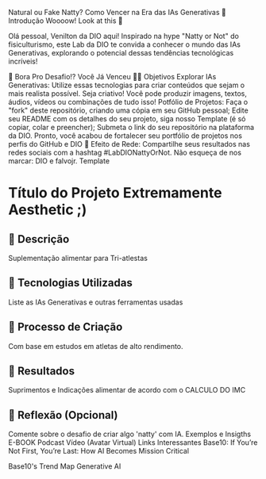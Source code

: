 Natural ou Fake Natty? Como Vencer na Era das IAs Generativas
🚀 Introdução
Woooow! Look at this 👀

Olá pessoal, Venilton da DIO aqui! Inspirado na hype "Natty or Not" do fisiculturismo, este Lab da DIO te convida a conhecer o mundo das IAs Generativas, explorando o potencial dessas tendências tecnológicas incríveis!

🎯 Bora Pro Desafio!? Você Já Venceu 💪🤓
Objetivos
Explorar IAs Generativas: Utilize essas tecnologias para criar conteúdos que sejam o mais realista possível. Seja criativo! Você pode produzir imagens, textos, áudios, vídeos ou combinações de tudo isso!
Potfólio de Projetos:
Faça o "fork" deste repositório, criando uma cópia em seu GitHub pessoal;
Edite seu README com os detalhes do seu projeto, siga nosso Template (é só copiar, colar e preencher);
Submeta o link do seu repositório na plataforma da DIO. Pronto, você acabou de fortalecer seu portfólio de projetos nos perfis do GitHub e DIO 🚀
Efeito de Rede: Compartilhe seus resultados nas redes sociais com a hashtag #LabDIONattyOrNot. Não esqueça de nos marcar: DIO e falvojr.
Template
# Título do Projeto Extremamente Aesthetic ;)

## 📒 Descrição
Suplementação alimentar para Tri-atlestas

## 🤖 Tecnologias Utilizadas
Liste as IAs Generativas e outras ferramentas usadas

## 🧐 Processo de Criação
Com base em estudos em atletas de alto rendimento.

## 🚀 Resultados
Suprimentos e Indicações alimentar de acordo com o CALCULO DO IMC

## 💭 Reflexão (Opcional)
Comente sobre o desafio de criar algo 'natty' com IA.
Exemplos e Insigths
E-BOOK
Podcast
Vídeo (Avatar Virtual)
Links Interessantes
Base10: If You’re Not First, You’re Last: How AI Becomes Mission Critical

Base10's Trend Map Generative AI
